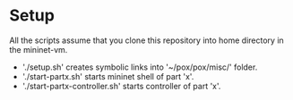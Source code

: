 # Setup

All the scripts assume that you clone this repository into home directory in the mininet-vm.

- './setup.sh' creates symbolic links into '~/pox/pox/misc/' folder.
- './start-partx.sh' starts mininet shell of part 'x'.
- './start-partx-controller.sh' starts controller of part 'x'.
